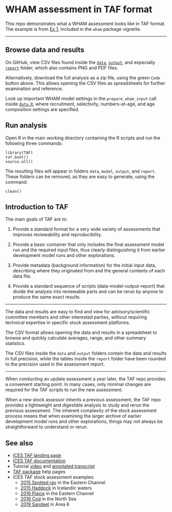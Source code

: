 # WHAM assessment in TAF format

This repo demonstrates what a WHAM assessment looks like in TAF format. The
example is from [Ex
1](https://timjmiller.github.io/wham/articles/ex1_basics.html), included in the
`wham` package vignette.

---

## Browse data and results

On GitHub, view CSV files found inside the [`data`](data), [`output`](output),
and especially [`report`](report) folder, which also contains PNG and PDF files.

Alternatively, download the full analysis as a zip file, using the green `Code`
button above. This allows opening the CSV files as spreadsheets for further
examination and reference.

Look up important WHAM model settings in the `prepare_wham_input` call inside
[`data.R`](https://github.com/arni-magnusson/wham-taf/blob/3e4c290/data.R#L18-L28),
where recruitment, selectivity, numbers-at-age, and age composition settings are
specified.

## Run analysis

Open R in the main working directory containing the R scripts and run the
following three commands:

```
library(TAF)
taf.boot()
source.all()
```

The resulting files will appear in folders `data`, `model`, `output`, and
`report`. These folders can be removed, as they are easy to generate, using the
command:

```
clean()
```

## Introduction to TAF

The main goals of TAF are to:

1. Provide a standard format for a very wide variety of assessments that
   improves reviewability and reproducibility.

2. Provide a basic container that only includes the final assessment model run
   and the required input files, thus clearly distinguishing it from earlier
   development model runs and other explorations.

3. Provide metadata (background information) for the initial input data,
   describing where they originated from and the general contents of each data
   file.

4. Provide a standard sequence of scripts (data-model-output-report) that divide
   the analysis into reviewable parts and can be rerun by anyone to produce the
   same exact results.

---

The data and results are easy to find and view for advisory/scientific committee
members and other interested parties, without requiring technical expertise in
specific stock assessment platforms.

The CSV format allows opening the data and results in a spreadsheet to browse
and quickly calculate averages, range, and other summary statistics.

The CSV files inside the `data` and `output` folders contain the data and
results in full precision, while the tables inside the `report` folder have been
rounded to the precision used in the assessment report.

---

When conducting an update assessment a year later, the TAF repo provides a
convenient starting point. In many cases, only minimal changes are required for
the TAF scripts to run the new assessment.

When a new stock assessor inherits a previous assessment, the TAF repo provides
a lightweight and digestible analysis to study and rerun the previous
assessment. The inherent complexity of the stock assessment process means that
when examining the larger archive of earlier development model runs and other
explorations, things may not always be straightforward to understand or rerun.

## See also

- [ICES TAF landing page](https://taf.ices.dk)
- [ICES TAF documentation](https://github.com/ices-taf/doc)
- Tutorial [video](https://www.youtube.com/watch?v=FweJbr9hfdY) and [annotated
  transcript](https://github.com/ices-taf/doc/tree/master/tutorial-1#readme)
- [TAF package](https://cran.r-project.org/package=TAF) help pages
- ICES TAF stock assessment examples:
  - [2015 Spotted ray](https://github.com/ices-taf/2015_rjm-347d) in the Eastern
    Channel
  - [2015 Haddock](https://github.com/ices-taf/2015_had-iceg) in Icelandic
    waters
  - [2016 Plaice](https://github.com/ices-taf/2016_ple-eche) in the Eastern
    Channel
  - [2016 Cod](https://github.com/ices-taf/2016_cod-347d) in the North Sea
  - [2019 Sandeel](https://github.com/ices-taf/2019_san.sa.6) in Area 6
